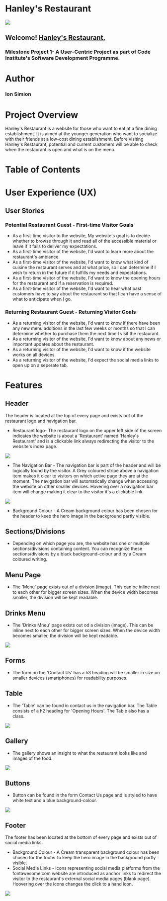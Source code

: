 # Hanley's Restaurant
<img src="assets/images/Capture of media.PNG">

## Welcome! [Hanley's Restaurant.](https://ion71229.github.io/Milestone-1/) 

### Milestone Project 1- A User-Centric Project as part of Code Institute's Software Development Programme.

# Author
### Ion Simion 

# Project Overview
Hanley's Restaurant is a website for those who want to eat at a fine dining establishment. It is aimed at the younger generation who want to socialize with their friends at a low-cost dining establishment. Before visiting Hanley's Restaurant, potential and current customers will be able to check when the restaurant is open and what is on the menu.

# Table of Contents

# User Experience (UX)
## User Stories
### Potential Restaurant Guest - First-time Visitor Goals
- As a first-time visitor to the website, My website's goal is to decide whether to browse through it and read all of the accessible material or leave if it fails to deliver my expectations.
- As a first-time visitor of the website, I'd want to learn more about the restaurant's ambiance.
- As a first-time visitor of the website, I'd want to know what kind of cuisine the restaurant serves and at what price, so I can determine if I wish to return in the future if it fulfills my needs and expectations.
- As a first-time visitor of the website, I'd want to know the opening hours for the restaurant and if a reservation is required.
- As a first-time visitor of the website, I'd want to hear what past customers have to say about the restaurant so that I can have a sense of what to anticipate when I go.

### Returning Restaurant Guest - Returning Visitor Goals
- As a returning visitor of the website, I'd want to know if there have been any new menu additions in the last few weeks or months so that I can determine whether to purchase them the next time I visit the restaurant.
-  As a returning visitor of the website, I'd want to know about any news or important updates about the restaurant.
- As a returning visitor of the website, I'd want to know if the website works on all devices.
- As a returning visitor of the website, I'd expect the social media links to open up on a seperate tab.

# Features
## Header
The header is located at the top of every page and exists out of the restaurant logo and navigation bar.
- Restaurant logo- The restaurant logo on the upper left side of the screen indicates the website is about a 'Restaurant' named 'Hanley's Restaurant' and is a clickable link always redirecting the visitor to the website's index page.
<img src="assets/images/Capture Logo.PNG">

- The Navigation Bar - The navigation bar is part of the header and will be logically found by the visitor. A Grey coloured stripe above a navigation item makes it clear to visitors on which active page they are at the moment. The navigation bar will automatically change when accessing the website on other smaller devices. Hovering over a navigation bar item will change making it clear to the visitor it's a clickable link. 
<img src="assets/images/Capture Navigation.PNG">

- Background Colour - A Cream background colour has been chosen for the header to keep the hero image in the background partly visible.

## Sections/Divisions
- Depending on which page you are, the website has one or multiple sections/divisions containing content. You can recognize these sections/divisions by a black background-colour and by a Cream coloured writing.
## Menu Page
- The 'Menu' page exists out of a division (image). This can be inline next to each other for bigger screen sizes. When the device width becomes smaller, the division will be kept readable.
## Drinks Menu
- The 'Drinks Mneu' page exists out od a division (image). This can be inline next to each other for bigger screen sizes. When the device width becomes smaller, the division will be kept readable.
<img src="assets/images/Capture menu and drinks menu.PNG">

## Forms 
- The form on the 'Contact Us' has a h3 heading will be smaller in size on smaller devices (smartphones) for readability purposes.
## Table
- The 'Table' can be found in contact us in the navigation bar. The Table consists of a h2 heading for 'Opening Hours'. The Table also has a class. 
<img src="assets/images/Capture Contact Us.PNG">

## Gallery 
- The gallery shows an insight to what the restaurant looks like and images of the food.
<img src="assets/images/Capture Gallery.PNG">

## Buttons
- Button can be found in the form Contact Us page and is styled to have white text and a blue background-colour. 
<img src="assets/images/Capture Button.PNG">

## Footer
The footer has been located at the bottom of every page and exists out of social media links.
- Background Colour - A Cream transparent background colour has been chosen for the footer to keep the hero image in the background partly visible.
- Social Media Links - Icons representing social media platforms from the fontawesome.com website are introduced as anchor links to redirect the visitor to the restaurant's external social media pages (blank page). Hoovering over the icons changes the click to a hand icon. 
<img src="assets/images/Capture footer.PNG">




